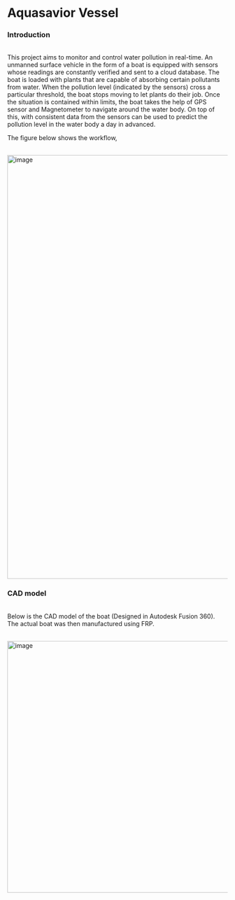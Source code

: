 # Aquasavior Vessel
<h3>Introduction</h3>
<br>This project aims to monitor and control water pollution in real-time. An unmanned surface vehicle in the form of a boat is equipped with sensors whose readings are constantly verified and sent to a cloud database. 
The boat is loaded with plants that are capable of absorbing certain pollutants from water. When the pollution level (indicated by the sensors) cross a particular threshold, the boat stops moving to let plants do their job.
Once the situation is contained within limits, the boat takes the help of GPS sensor and Magnetometer to navigate around the water body. On top of this, with consistent data from the sensors can be used to predict the pollution level in
the water body a day in advanced.

The figure below shows the workflow, 

<br> <img width="968" alt="image" src="https://github.com/SIDDHARTH-S-001/Boat/assets/73553742/72dc646a-7e92-468b-af2e-c3580e70c8fb">

<h3>CAD model</h3>
<br> Below is the CAD model of the boat (Designed in Autodesk Fusion 360).
<br> The actual boat was then manufactured using FRP.

<br><img width="575" alt="image" src="https://github.com/SIDDHARTH-S-001/Boat/assets/73553742/b3a09302-e0de-4ff6-905b-6ffdea2bd154">

